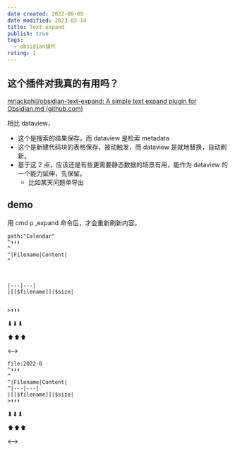 ```yaml
---
date created: 2022-06-09
date modified: 2023-03-14
title: Text expand
publish: true
tags:
  - obsidian插件
rating: 1
---
```


## 这个插件对我真的有用吗？

[mrjackphil/obsidian-text-expand: A simple text expand plugin for Obsidian.md (github.com)](https://github.com/mrjackphil/obsidian-text-expand)

相比 dataview，

- 这个是搜索的结果保存，而 dataview 是检索 metadata
- 这个是新建代码块的表格保存，被动触发，而 dataview 是就地替换，自动刷新。
- 基于这 2 点，应该还是有些更需要静态数据的场景有用，能作为 dataview 的一个能力延伸，先保留。
	- 比如某天问题单导出

## demo

用 cmd p ,expand 命令后，才会重新刷新内容。

```expander
path:"Calendar"
^⬇⬇⬇
^ 
^|Filename|Content|
^



|---|---|
|[[$filename]]|$size|


>⬆⬆⬆
```

⬇⬇⬇

⬆⬆⬆

<-->

```expander
file:2022-0
^⬇⬇⬇
^ 
^|Filename|Content|
^|---|---|
|[[$filename]]|$size|
>⬆⬆⬆
```

⬇⬇⬇

⬆⬆⬆

<-->